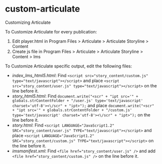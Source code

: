 custom-articulate
=================

Customizing Articulate

To Customize Articulate for every publication:
1. Edit player.html in Program Files > Articulate > Articulate Storyline > Content
2. Create js file in Program Files > Articulate > Articulate Storyline > Content > lms

To Customize Articulate specific output, edit the following files:
  * _index_lms_html5.html_:
Find `<script src="story_content/custom.js" type="text/javascript"></script>` and place `<script src="story_content/user.js" type="text/javascript"></script>` on the line before it.
  * _story_html5.html_:
Find `document.write("<scr" + "ipt src='" + globals.strContentFolder + "/user.js' type='text/javascript' charset='utf-8'><\/scr" + "ipt>");` and place `document.write("<scr" + "ipt src='" + globals.strContentFolder + "/custom.js' type='text/javascript' charset='utf-8'><\/scr" + "ipt>");` on the line before it.
  * _story.html_:
Find `<script LANGUAGE="JavaScript1.2" SRC="story_content/user.js" TYPE="text/javascript"></script>` and place `<script LANGUAGE="JavaScript1.2" SRC="story_content/custom.js" TYPE="text/javascript"></script>` on the line before it.
  * _imsmanifest.xml_:
Find `<file href="story_content/user.js" />` and add `<file href="story_content/custom.js" />` on the line before it.
